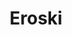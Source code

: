 ---
title: "Eroski"
url: /bilbao/eroski-avenida-madariaga-madariaga-etorbidea/
shop: supermercado
---